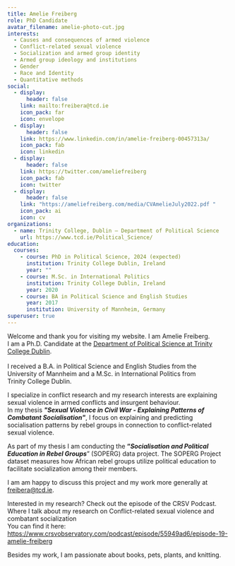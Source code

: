 ```yaml
---
title: Amelie Freiberg
role: PhD Candidate
avatar_filename: amelie-photo-cut.jpg
interests:
  - Causes and consequences of armed violence
  - Conflict-related sexual violence
  - Socialization and armed group identity
  - Armed group ideology and institutions
  - Gender
  - Race and Identity
  - Quantitative methods
social:
  - display:
      header: false
    link: mailto:freibera@tcd.ie
    icon_pack: far
    icon: envelope
  - display:
      header: false
    link: https://www.linkedin.com/in/amelie-freiberg-00457313a/
    icon_pack: fab
    icon: linkedin
  - display:
      header: false
    link: https://twitter.com/ameliefreiberg
    icon_pack: fab
    icon: twitter
  - display:
      header: false
    link: "https://ameliefreiberg.com/media/CVAmelieJuly2022.pdf "
    icon_pack: ai
    icon: cv
organizations:
  - name: Trinity College, Dublin – Department of Political Science
    url: https://www.tcd.ie/Political_Science/
education:
  courses:
    - course: PhD in Political Science, 2024 (expected)
      institution: Trinity College Dublin, Ireland
      year: ""
    - course: M.Sc. in International Politics
      institution: Trinity College Dublin, Ireland
      year: 2020
    - course: BA in Political Science and English Studies
      year: 2017
      institution: University of Mannheim, Germany
superuser: true
---
```

<!--StartFragment-->

Welcome and thank you for visiting my website. I am Amelie Freiberg.\
I am a Ph.D. Candidate at the [Department of Political Science at Trinity College Dublin](https://www.tcd.ie/Political_Science/).\
\
I received a B.A. in Political Science and English Studies from the\
University of Mannheim and a M.Sc. in International Politics from\
Trinity College Dublin.

I specialize in conflict research and my research interests are explaining sexual violence in armed conflicts and insurgent behaviour.\
In my thesis ***"*Sexual Violence in Civil War - Explaining Patterns of Combatant Socialisation*"***, I focus on explaining and predicting socialisation patterns by rebel groups in connection to conflict-related sexual violence.

As part of my thesis I am conducting the **“*Socialisation and Political Education in Rebel Groups***” (SOPERG) data project. The SOPERG Project dataset measures how African rebel groups utilize political education to facilitate socialization among their members. 

I am am happy to discuss this project and my work more generally at freibera@tcd.ie. 

Interested in my research? Check out the episode of the CRSV Podcast. Where I talk about my research on Conflict-related sexual violence and combatant socialization\
You can find it here: <https://www.crsvobservatory.com/podcast/episode/55949ad6/episode-19-amelie-freiberg>

Besides my work, I am passionate about books, pets, plants, and knitting.

<!--EndFragment-->